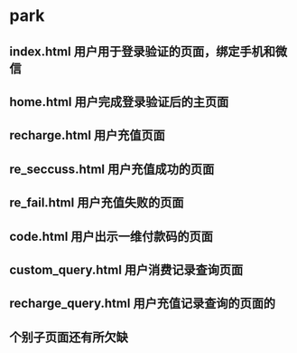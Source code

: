 # park
## index.html 用户用于登录验证的页面，绑定手机和微信
## home.html 用户完成登录验证后的主页面
## recharge.html 用户充值页面
## re_seccuss.html 用户充值成功的页面
## re_fail.html 用户充值失败的页面
## code.html 用户出示一维付款码的页面
## custom_query.html 用户消费记录查询页面
## recharge_query.html 用户充值记录查询的页面的

## 个别子页面还有所欠缺